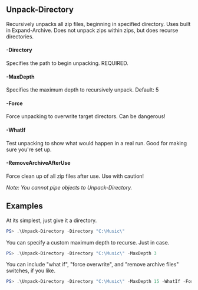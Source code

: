 ## Unpack-Directory

Recursively unpacks all zip files, beginning in specified directory. Uses built in Expand-Archive. Does not unpack zips within zips, but does recurse directories.

#### -Directory

Specifies the path to begin unpacking. REQUIRED.

#### -MaxDepth

Specifies the maximum depth to recursively unpack. 
Default: 5

#### -Force

Force unpacking to overwrite target directors. Can be dangerous!

#### -WhatIf

Test unpacking to show what would happen in a real run. Good for making sure you're set up.

#### -RemoveArchiveAfterUse

Force clean up of all zip files after use. Use with caution!


*Note: You cannot pipe objects to Unpack-Directory.*

## Examples

At its simplest, just give it a directory.

```powershell
PS> .\Unpack-Directory -Directory "C:\Music\"
```

You can specify a custom maximum depth to recurse. Just in case.

```powershell
PS> .\Unpack-Directory -Directory "C:\Music\" -MaxDepth 3
```

You can include "what if", "force overwrite", and "remove archive files" switches, if you like.

```powershell
PS> .\Unpack-Directory -Directory "C:\Music\" -MaxDepth 15 -WhatIf -Force -RemoveArchiveAfterUse
```
